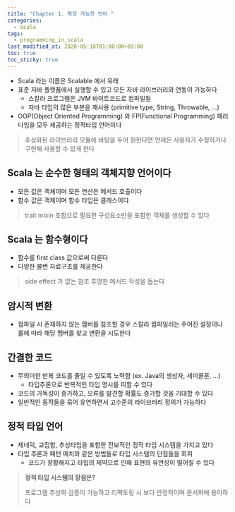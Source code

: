 ```yaml
---
title: "Chapter 1. 확장 가능한 언어 "
categories:
  - Scala
tags:
  - programming_in_scala
last_modified_at: 2020-05-18T01:00:00+09:00
toc: true
toc_sticky: true
---
```

* Scala 라는 이름은 Scalable 에서 유래
* 표준 자바 플랫폼에서 실행할 수 있고 모든 자바 라이브러리와 연동이 가능하다
	* 스칼라 프로그램은 JVM 바이트코드로 컴파일됨
	* 자바 타입의 많은 부분을 재사용 (primitive type, String, Throwable, ...)
* OOP(Object Oriented Programming) 와 FP(Functional Programming) 패러다임을 모두 제공하는 정적타입 언어이다

> 추상화된 라이브러리 모듈에 바탕을 두어 원한다면 언제든 사용자가 수정하거나 구현해 사용할 수 있게 한다

## Scala 는 순수한 형태의 객체지향 언어이다
* 모든 값은 객체이며 모든 연산은 메서드 호출이다
* 함수 값은 객체이며 함수 타입은 클래스이다

> trait mixin 조합으로 필요한 구성요소만을 포함한 객체를 생성할 수 있다

## Scala 는 함수형이다
* 함수를 first class 값으로써 다룬다
* 다양한 불변 자료구조를 제공한다

> side effect 가 없는 참조 투명한 메서드 작성을 돕는다

## 암시적 변환
* 컴파일 시 존재하지 않는 멤버를 참조할 경우 스칼라 컴파일러는 주어진 설정이나 룰에 따라 해당 멤버를 찾고 변환을 시도한다

## 간결한 코드
* 무의미한 반복 코드를 줄일 수 있도록 노력함 (ex. Java의 생성자, 세미콜론, ...)
	* 타입추론으로 반복적인 타입 명시를 피할 수 있다
* 코드의 가독성이 증가하고, 오류를 발견할 확률도 증가할 것을 기대할 수 있다
* 일반적인 동작들을 묶어 유연하면서 고수준의 라이브러리 정의가 가능하다

## 정적 타입 언어
* 제네릭, 교집합, 추상타입을 포함한 진보적인 정적 타입 시스템을 가지고 있다
* 타입 추론과 패턴 매치와 같은 방법들로 타입 시스템의 단점들을 회피
	* 코드가 장황해지고 타입의 제약으로 인해 표현의 유연성이 떨어질 수 있다

> **정적 타입 시스템의 장점은?**
>
> 프로그램 추상화 검증이 가능하고 리팩토링 시 보다 안정적이며 문서화에 용이하다



